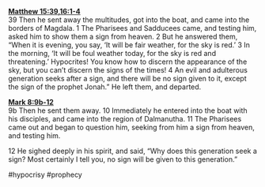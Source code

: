 **[Matthew 15:39](http://www.blueletterbible.org/search/preSearch.cfm?Criteria=Matthew+15.39&t=NIV),[16:1-4](http://www.blueletterbible.org/search/preSearch.cfm?Criteria=Matthew+16.1-4&t=NIV)**  
39 Then he sent away the multitudes, got into the boat, and came into the borders of Magdala. 1 The Pharisees and Sadducees came, and testing him, asked him to show them a sign from heaven. 2 But he answered them, “When it is evening, you say, ‘It will be fair weather, for the sky is red.’ 3 In the morning, ‘It will be foul weather today, for the sky is red and threatening.’ Hypocrites! You know how to discern the appearance of the sky, but you can’t discern the signs of the times! 4 An evil and adulterous generation seeks after a sign, and there will be no sign given to it, except the sign of the prophet Jonah.” He left them, and departed.

**[Mark 8:9b-12](http://www.blueletterbible.org/search/preSearch.cfm?Criteria=Mark+8.9b+12&t=NIV)**  
9b Then he sent them away. 10 Immediately he entered into the boat with his disciples, and came into the region of Dalmanutha. 11 The Pharisees came out and began to question him, seeking from him a sign from heaven, and testing him.

12 He sighed deeply in his spirit, and said, “Why does this generation seek a sign? Most certainly I tell you, no sign will be given to this generation.”

#hypocrisy #prophecy 
